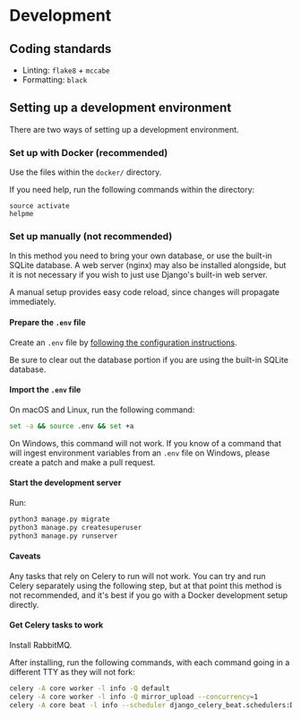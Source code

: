 # Development

## Coding standards

- Linting: `flake8` + `mccabe`
- Formatting: `black`

## Setting up a development environment

There are two ways of setting up a development environment.

### Set up with Docker (recommended)

Use the files within the `docker/` directory.

If you need help, run the following commands within the directory:

```
source activate
helpme
```


### Set up manually (not recommended)

In this method you need to bring your own database, or use the built-in SQLite
database. A web server (nginx) may also be installed alongside, but it is not
necessary if you wish to just use Django's built-in web server.

A manual setup provides easy code reload, since changes will propagate
immediately.

#### Prepare the `.env` file

Create an `.env` file by
[following the configuration instructions](../sysadmin/Configuration.md).

Be sure to clear out the database portion if you are using the built-in SQLite
database.

#### Import the `.env` file

On macOS and Linux, run the following command:

```bash
set -a && source .env && set +a
```

On Windows, this command will not work. If you know of a command that will
ingest environment variables from an `.env` file on Windows, please create a
patch and make a pull request.

#### Start the development server

Run:

```bash
python3 manage.py migrate
python3 manage.py createsuperuser
python3 manage.py runserver
```

#### Caveats

Any tasks that rely on Celery to run will not work. You can try and run Celery
separately using the following step, but at that point this method is not
recommended, and it's best if you go with a Docker development setup directly.

#### Get Celery tasks to work

Install RabbitMQ.

After installing, run the following commands, with each command going in a
different TTY as they will not fork:

```bash
celery -A core worker -l info -Q default
celery -A core worker -l info -Q mirror_upload --concurrency=1
celery -A core beat -l info --scheduler django_celery_beat.schedulers:DatabaseScheduler
```